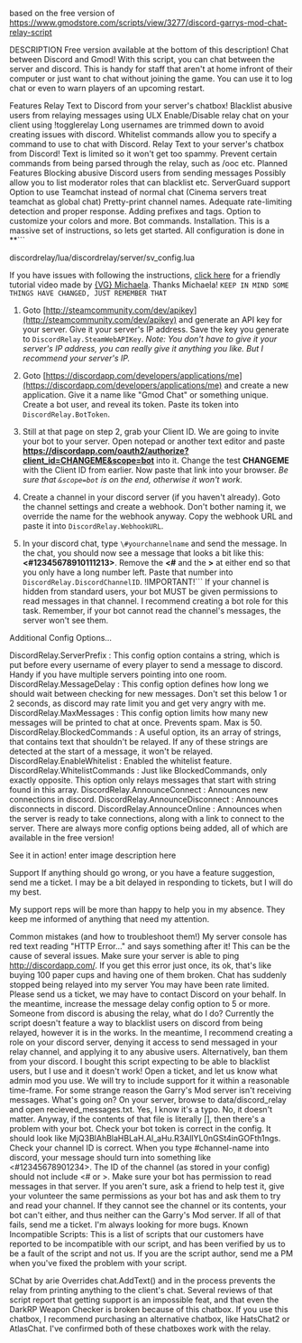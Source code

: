 based on the free version of https://www.gmodstore.com/scripts/view/3277/discord-garrys-mod-chat-relay-script

DESCRIPTION
Free version available at the bottom of this description!
Chat between Discord and Gmod!
With this script, you can chat between the server and discord. This is handy for staff that aren't at home infront of their computer or just want to chat without joining the game. You can use it to log chat or even to warn players of an upcoming restart.

Features
Relay Text to Discord from your server's chatbox!
Blacklist abusive users from relaying messages using ULX
Enable/Disable relay chat on your client using !togglerelay
Long usernames are trimmed down to avoid creating issues with discord.
Whitelist commands allow you to specify a command to use to chat with Discord.
Relay Text to your server's chatbox from Discord!
Text is limited so it won't get too spammy.
Prevent certain commands from being parsed through the relay, such as /ooc etc.
Planned Features
Blocking abusive Discord users from sending messages
Possibly allow you to list moderator roles that can blacklist etc.
ServerGuard support
Option to use Teamchat instead of normal chat (Cinema servers treat teamchat as global chat)
Pretty-print channel names.
Adequate rate-limiting detection and proper response.
Adding prefixes and tags.
Option to customize your colors and more.
Bot commands.
Installation.
This is a massive set of instructions, so lets get started. All configuration is done in **```

 discordrelay/lua/discordrelay/server/sv_config.lua

If you have issues with following the instructions, [click here](&feature=youtu.be) for a friendly tutorial video made by [{VG} Michaela](https://scriptfodder.com/users/view/76561198022762720). Thanks Michaela! ```KEEP IN MIND SOME THINGS HAVE CHANGED, JUST REMEMBER THAT```

1. Goto [http://steamcommunity.com/dev/apikey](http://steamcommunity.com/dev/apikey) and generate an API key for your server. Give it your server's IP address. Save the key you generate to ```DiscordRelay.SteamWebAPIKey```. _Note: You don't have to give it your server's IP address, you can really give it anything you like. But I recommend your server's IP._

2. Goto [https://discordapp.com/developers/applications/me](https://discordapp.com/developers/applications/me) and create a new application. Give it a name like "Gmod Chat" or something unique. Create a bot user, and reveal its token. Paste its token into ```DiscordRelay.BotToken```.

3. Still at that page on step 2, grab your Client ID. We are going to invite your bot to your server. Open notepad or another text editor and paste **https://discordapp.com/oauth2/authorize?client_id=CHANGEME&scope=bot** into it. Change the test **CHANGEME** with the Client ID from earlier. Now paste that link into your browser. _Be sure that ```&scope=bot``` is on the end, otherwise it won't work._

4. Create a channel in your discord server (if you haven't already). Goto the channel settings and create a webhook. Don't bother naming it, we override the name for the webhook anyway. Copy the webhook URL and paste it into ```DiscordRelay.WebhookURL```.

5. In your discord chat, type ```\#yourchannelname``` and send the message. In the chat, you should now see a message that looks a bit like this: **<#12345678910111213>**. Remove the **<#** and the **>** at either end so that you only have a long number left. Paste that number into ```DiscordRelay.DiscordChannelID```.
!IMPORTANT!``` If your channel is hidden from standard users, your bot MUST be given permissions to read messages in that channel. I recommend creating a bot role for this task. Remember, if your bot cannot read the channel's messages, the server won't see them.

Additional Config Options…

DiscordRelay.ServerPrefix : This config option contains a string, which is put before every username of every player to send a message to discord. Handy if you have multiple servers pointing into one room.
DiscordRelay.MessageDelay : This config option defines how long we should wait between checking for new messages. Don't set this below 1 or 2 seconds, as discord may rate limit you and get very angry with me.
DiscordRelay.MaxMessages : This config option limits how many new messages will be printed to chat at once. Prevents spam. Max is 50.
DiscordRelay.BlockedCommands : A useful option, its an array of strings, that contains text that shouldn't be relayed. If any of these strings are detected at the start of a message, it won't be relayed.
DiscordRelay.EnableWhitelist : Enabled the whitelist feature.
DiscordRelay.WhitelistCommands : Just like BlockedCommands, only exactly opposite. This option only relays messages that start with string found in this array.
DiscordRelay.AnnounceConnect : Announces new connections in discord.
DiscordRelay.AnnounceDisconnect : Announces disconnects in discord.
DiscordRelay.AnnounceOnline : Announces when the server is ready to take connections, along with a link to connect to the server.
There are always more config options being added, all of which are available in the free version!

See it in action!
enter image description here

Support
If anything should go wrong, or you have a feature suggestion, send me a ticket. I may be a bit delayed in responding to tickets, but I will do my best.

My support reps will be more than happy to help you in my absence. They keep me informed of anything that need my attention.

Common mistakes (and how to troubleshoot them!)
My server console has red text reading "HTTP Error…" and says something after it!
This can be the cause of several issues. Make sure your server is able to ping http://discordapp.com/. If you get this error just once, its ok, that's like buying 100 paper cups and having one of them broken.
Chat has suddenly stopped being relayed into my server
You may have been rate limited. Please send us a ticket, we may have to contact Discord on your behalf. In the meantime, increase the message delay config option to 5 or more.
Someone from discord is abusing the relay, what do I do?
Currently the script doesn't feature a way to blacklist users on discord from being relayed, however it is in the works. In the meantime, I recommend creating a role on your discord server, denying it access to send messaged in your relay channel, and applying it to any abusive users. Alternatively, ban them from your discord.
I bought this script expecting to be able to blacklist users, but I use <insert unsupported admin mod> and it doesn't work!
Open a ticket, and let us know what admin mod you use. We will try to include support for it within a reasonable time-frame.
For some strange reason the Garry's Mod server isn't receiving messages. What's going on?
On your server, browse to data/discord_relay and open recieved_messages.txt. Yes, I know it's a typo. No, it doesn't matter. Anyway, if the contents of that file is literally [], then there's a problem with your bot.
Check your bot token is correct in the config. It should look like MjQ3BlAhBlaHBLaH.Al_aHu.R3AllYL0nGSt4inGOFth1ngs.
Check your channel ID is correct. When you type \#channel-name into discord, your message should turn into something like <#12345678901234>. The ID of the channel (as stored in your config) should not include <# or >.
Make sure your bot has permission to read messages in that server. If you aren't sure, ask a friend to help test it, give your volunteer the same permissions as your bot has and ask them to try and read your channel. If they cannot see the channel or its contents, your bot can't either, and thus neither can the Garry's Mod server.
If all of that fails, send me a ticket. I'm always looking for more bugs.
Known Incompatible Scripts:
This is a list of scripts that our customers have reported to be incompatible with our script, and has been verified by us to be a fault of the script and not us. If you are the script author, send me a PM when you've fixed the problem with your script.

SChat by arie
Overrides chat.AddText() and in the process prevents the relay from printing anything to the client's chat.
Several reviews of that script report that getting support is an impossible feat, and that even the DarkRP Weapon Checker is broken because of this chatbox.
If you use this chatbox, I recommend purchasing an alternative chatbox, like HatsChat2 or AtlasChat. I've confirmed both of these chatboxes work with the relay.
